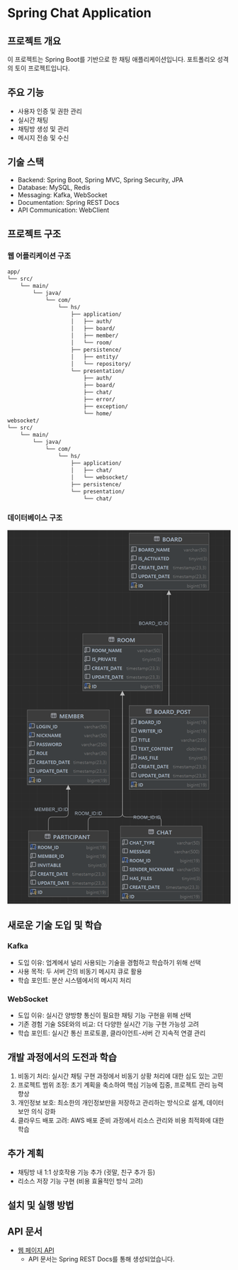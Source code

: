 # Spring Chat Application
## 프로젝트 개요
이 프로젝트는 Spring Boot를 기반으로 한 채팅 애플리케이션입니다. 
포트폴리오 성격의 토이 프로젝트입니다.

## 주요 기능
- 사용자 인증 및 권한 관리
- 실시간 채팅
- 채팅방 생성 및 관리
- 메시지 전송 및 수신

## 기술 스택
- Backend: Spring Boot, Spring MVC, Spring Security, JPA
- Database: MySQL, Redis
- Messaging: Kafka, WebSocket
- Documentation: Spring REST Docs
- API Communication: WebClient

## 프로젝트 구조

### 웹 어플리케이션 구조
```
app/
└── src/
    └── main/
        └── java/
            └── com/
                └── hs/
                    ├── application/
                    │   ├── auth/
                    │   ├── board/
                    │   ├── member/
                    │   └── room/
                    ├── persistence/
                    │   ├── entity/
                    │   └── repository/
                    └── presentation/
                        ├── auth/
                        ├── board/
                        ├── chat/
                        ├── error/
                        ├── exception/
                        └── home/
websocket/
└── src/
    └── main/
        └── java/
            └── com/
                └── hs/
                    ├── application/
                    │   ├── chat/
                    │   └── websocket/
                    ├── persistence/
                    └── presentation/
                        └── chat/
```

### 데이터베이스 구조
![다이어그램](diagram.png)

## 새로운 기술 도입 및 학습

### Kafka
- 도입 이유: 업계에서 널리 사용되는 기술을 경험하고 학습하기 위해 선택
- 사용 목적: 두 서버 간의 비동기 메시지 큐로 활용
- 학습 포인트: 분산 시스템에서의 메시지 처리

### WebSocket
- 도입 이유: 실시간 양방향 통신이 필요한 채팅 기능 구현을 위해 선택
- 기존 경험 기술 SSE와의 비교: 더 다양한 실시간 기능 구현 가능성 고려
- 학습 포인트: 실시간 통신 프로토콜, 클라이언트-서버 간 지속적 연결 관리

## 개발 과정에서의 도전과 학습

1. 비동기 처리: 실시간 채팅 구현 과정에서 비동기 상황 처리에 대한 심도 있는 고민
2. 프로젝트 범위 조정: 초기 계획을 축소하여 핵심 기능에 집중, 프로젝트 관리 능력 향상
3. 개인정보 보호: 최소한의 개인정보만을 저장하고 관리하는 방식으로 설계, 데이터 보안 의식 강화
4. 클라우드 배포 고려: AWS 배포 준비 과정에서 리소스 관리와 비용 최적화에 대한 학습

## 추가 계획
- 채팅방 내 1:1 상호작용 기능 추가 (귓말, 친구 추가 등)
- 리소스 저장 기능 구현 (비용 효율적인 방식 고려)

## 설치 및 실행 방법


## API 문서
- [웹 페이지 API](https://hamalade.github.io/spring_chat/app/main.html)
  - API 문서는 Spring REST Docs를 통해 생성되었습니다.

